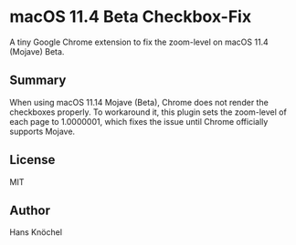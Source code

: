 # macOS 11.4 Beta Checkbox-Fix

A tiny Google Chrome extension to fix the zoom-level on macOS 11.4 (Mojave) Beta.

## Summary

When using macOS 11.14 Mojave (Beta), Chrome does not render the checkboxes properly. 
To workaround it, this plugin sets the zoom-level of each page to 1.0000001, which fixes 
the issue until Chrome officially supports Mojave.

## License

MIT

## Author

Hans Knöchel
